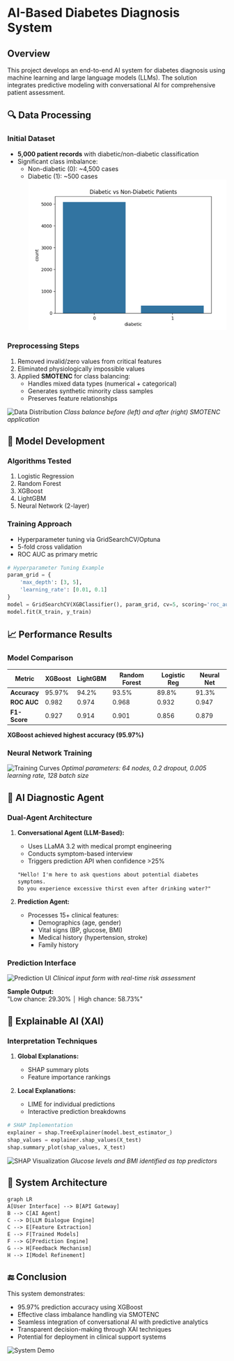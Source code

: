
# AI-Based Diabetes Diagnosis System

## Overview
This project develops an end-to-end AI system for diabetes diagnosis using machine learning and large language models (LLMs). The solution integrates predictive modeling with conversational AI for comprehensive patient assessment.


## 🔍 Data Processing
### Initial Dataset
- **5,000 patient records** with diabetic/non-diabetic classification
- Significant class imbalance: 
  - Non-diabetic (0): ~4,500 cases 
  - Diabetic (1): ~500 cases
![Data](Screenshots\data.png)
### Preprocessing Steps
1. Removed invalid/zero values from critical features
2. Eliminated physiologically impossible values
3. Applied **SMOTENC** for class balancing:
   - Handles mixed data types (numerical + categorical)
   - Generates synthetic minority class samples
   - Preserves feature relationships

![Data Distribution]()
*Class balance before (left) and after (right) SMOTENC application*

## 🤖 Model Development
### Algorithms Tested
1. Logistic Regression
2. Random Forest
3. XGBoost
4. LightGBM
5. Neural Network (2-layer)

### Training Approach
- Hyperparameter tuning via GridSearchCV/Optuna
- 5-fold cross validation
- ROC AUC as primary metric

```python
# Hyperparameter Tuning Example
param_grid = {
    'max_depth': [3, 5],
    'learning_rate': [0.01, 0.1]
}
model = GridSearchCV(XGBClassifier(), param_grid, cv=5, scoring='roc_auc')
model.fit(X_train, y_train)
```

## 📈 Performance Results
### Model Comparison
| Metric          | XGBoost | LightGBM | Random Forest | Logistic Reg | Neural Net |
|-----------------|---------|----------|---------------|--------------|------------|
| **Accuracy**    | 95.97%  | 94.2%    | 93.5%         | 89.8%        | 91.3%      |
| **ROC AUC**     | 0.982   | 0.974    | 0.968         | 0.932        | 0.947      |
| **F1-Score**    | 0.927   | 0.914    | 0.901         | 0.856        | 0.879      |

**XGBoost achieved highest accuracy (95.97%)**

### Neural Network Training
![Training Curves](https://via.placeholder.com/600x300?text=NN+Training+Validation+Accuracy+and+Loss)
*Optimal parameters: 64 nodes, 0.2 dropout, 0.005 learning rate, 128 batch size*

## 💬 AI Diagnostic Agent
### Dual-Agent Architecture
1. **Conversational Agent (LLM-Based):**
   - Uses LLaMA 3.2 with medical prompt engineering
   - Conducts symptom-based interview
   - Triggers prediction API when confidence >25%
   
   ```
   "Hello! I'm here to ask questions about potential diabetes symptoms.
   Do you experience excessive thirst even after drinking water?"
   ```

2. **Prediction Agent:**
   - Processes 15+ clinical features:
     * Demographics (age, gender)
     * Vital signs (BP, glucose, BMI)
     * Medical history (hypertension, stroke)
     * Family history

### Prediction Interface
![Prediction UI](https://via.placeholder.com/500x400?text=Diabetes+Prediction+Interface)
*Clinical input form with real-time risk assessment*

**Sample Output:**  
"Low chance: 29.30% │ High chance: 58.73%"

## 🧠 Explainable AI (XAI)
### Interpretation Techniques
1. **Global Explanations:**
   - SHAP summary plots
   - Feature importance rankings
   
2. **Local Explanations:**
   - LIME for individual predictions
   - Interactive prediction breakdowns

```python
# SHAP Implementation
explainer = shap.TreeExplainer(model.best_estimator_)
shap_values = explainer.shap_values(X_test)
shap.summary_plot(shap_values, X_test)
```

![SHAP Visualization](https://via.placeholder.com/600x300?text=Feature+Importance+via+SHAP+Values)
*Glucose levels and BMI identified as top predictors*

## 🚀 System Architecture
```mermaid
graph LR
A[User Interface] --> B[API Gateway]
B --> C[AI Agent]
C --> D[LLM Dialogue Engine]
C --> E[Feature Extraction]
E --> F[Trained Models]
F --> G[Prediction Engine]
G --> H[Feedback Mechanism]
H --> I[Model Refinement]
```

## 🔚 Conclusion
This system demonstrates:
- 95.97% prediction accuracy using XGBoost
- Effective class imbalance handling via SMOTENC
- Seamless integration of conversational AI with predictive analytics
- Transparent decision-making through XAI techniques
- Potential for deployment in clinical support systems

![System Demo](https://via.placeholder.com/800x400?text=End-to-End+System+Demo)
